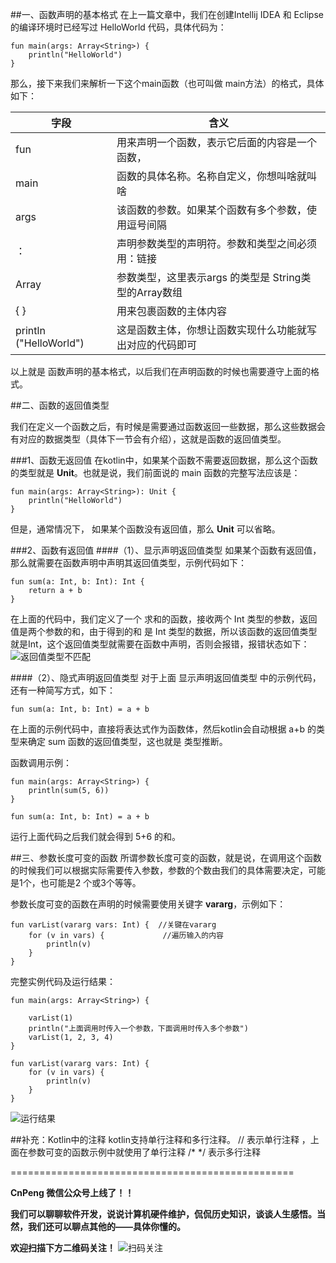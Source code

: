 ##一、函数声明的基本格式
在上一篇文章中，我们在创建Intellij IDEA 和 Eclipse 的编译环境时已经写过 HelloWorld 代码，具体代码为：
```
fun main(args: Array<String>) {
    println("HelloWorld")
}
```

那么，接下来我们来解析一下这个main函数（也可叫做 main方法）的格式，具体如下：

字段|含义
--|--
fun | 用来声明一个函数，表示它后面的内容是一个函数，
main | 函数的具体名称。名称自定义，你想叫啥就叫啥
args | 该函数的参数。如果某个函数有多个参数，使用逗号间隔
：| 声明参数类型的声明符。参数和类型之间必须用：链接
Array<String>|参数类型，这里表示args 的类型是 String类型的Array数组
{ } | 用来包裹函数的主体内容
println ("HelloWorld") | 这是函数主体，你想让函数实现什么功能就写出对应的代码即可

以上就是 函数声明的基本格式，以后我们在声明函数的时候也需要遵守上面的格式。

##二、函数的返回值类型

我们在定义一个函数之后，有时候是需要通过函数返回一些数据，那么这些数据会有对应的数据类型（具体下一节会有介绍），这就是函数的返回值类型。

###1、函数无返回值
在kotlin中，如果某个函数不需要返回数据，那么这个函数的类型就是 **Unit**。也就是说，我们前面说的 main 函数的完整写法应该是：
```
fun main(args: Array<String>): Unit {
    println("HelloWorld")
}
```
但是，通常情况下， 如果某个函数没有返回值，那么 **Unit** 可以省略。

###2、函数有返回值
####（1）、显示声明返回值类型
如果某个函数有返回值，那么就需要在函数声明中声明其返回值类型，示例代码如下：
```
fun sum(a: Int, b: Int): Int {
    return a + b
}
```
在上面的代码中，我们定义了一个 求和的函数，接收两个 Int 类型的参数，返回值是两个参数的和，由于得到的和  是 Int 类型的数据，所以该函数的返回值类型就是Int，这个返回值类型就需要在函数中声明，否则会报错，报错状态如下：
![返回值类型不匹配](http://upload-images.jianshu.io/upload_images/2551993-b26ce73fea090174.png?imageMogr2/auto-orient/strip%7CimageView2/2/w/1240)

####（2）、隐式声明返回值类型
对于上面 显示声明返回值类型 中的示例代码，还有一种简写方式，如下：
```
fun sum(a: Int, b: Int) = a + b
```
在上面的示例代码中，直接将表达式作为函数体，然后kotlin会自动根据 a+b 的类型来确定 sum 函数的返回值类型，这也就是 类型推断。

函数调用示例：
```
fun main(args: Array<String>) {
    println(sum(5, 6))
}

fun sum(a: Int, b: Int) = a + b
```
运行上面代码之后我们就会得到 5+6 的和。

##三、参数长度可变的函数
所谓参数长度可变的函数，就是说，在调用这个函数的时候我们可以根据实际需要传入参数，参数的个数由我们的具体需要决定，可能是1个，也可能是2 个或3个等等。

参数长度可变的函数在声明的时候需要使用关键字 **vararg**，示例如下：
```
fun varList(vararg vars: Int) {  //关键在vararg
    for (v in vars) {             //遍历输入的内容
        println(v)
    }
}
```
完整实例代码及运行结果：

```
fun main(args: Array<String>) {

    varList(1)
    println("上面调用时传入一个参数，下面调用时传入多个参数")
    varList(1, 2, 3, 4)
}

fun varList(vararg vars: Int) {
    for (v in vars) {
        println(v)
    }
}
```
![运行结果](http://upload-images.jianshu.io/upload_images/2551993-b2f0be8ce9157be6.png?imageMogr2/auto-orient/strip%7CimageView2/2/w/1240)

##补充：Kotlin中的注释
kotlin支持单行注释和多行注释。
// 表示单行注释  ，上面在参数可变的函数示例中就使用了单行注释
/*  */ 表示多行注释

=================================================

**CnPeng 微信公众号上线了！！**

**我们可以聊聊软件开发，说说计算机硬件维护，侃侃历史知识，谈谈人生感悟。当然，我们还可以聊点其他的——具体你懂的。**

**欢迎扫描下方二维码关注！**
![扫码关注](http://upload-images.jianshu.io/upload_images/2551993-da7a61b3bf8be04d.png?imageMogr2/auto-orient/strip%7CimageView2/2/w/1240)




